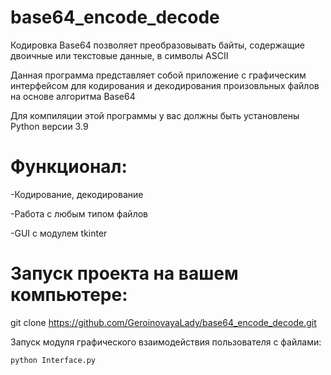 # base64_encode_decode
Кодировка Base64 позволяет преобразовывать байты, содержащие двоичные или текстовые данные, в символы ASCII

Данная программа представляет собой приложение с графическим интерфейсом для кодирования и декодирования произовльных файлов на основе алгоритма Base64

Для компиляции этой программы у вас должны быть установлены Python версии 3.9

# Функционал:

-Кодирование, декодирование

-Работа с любым типом файлов

-GUI с модулем tkinter

# Запуск проекта на вашем компьютере:

git clone https://github.com/GeroinovayaLady/base64_encode_decode.git 

Запуск модуля графического взаимодействия пользователя с файлами:

	python Interface.py 
